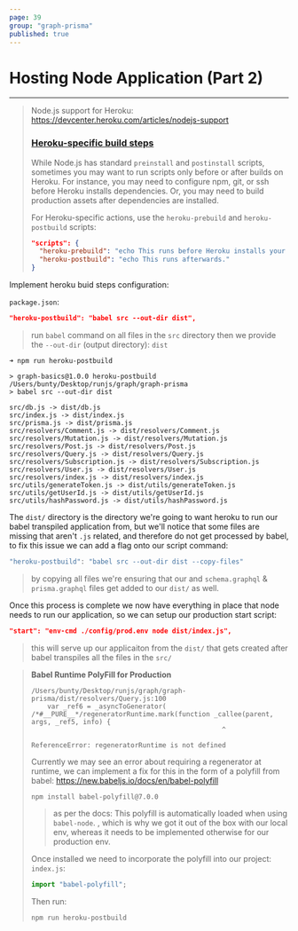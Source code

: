 ```yaml
---
page: 39
group: "graph-prisma"
published: true
---
```


# Hosting Node Application (Part 2)

---------------------------------

> Node.js support for Heroku: https://devcenter.heroku.com/articles/nodejs-support
>
> ### [Heroku-specific build steps](https://devcenter.heroku.com/articles/nodejs-support#heroku-specific-build-steps)
>
> While Node.js has standard `preinstall` and `postinstall` scripts, sometimes you may want to run scripts only before or after builds on Heroku. For instance, you may need to configure npm, git, or ssh before Heroku installs dependencies. Or, you may need to build production assets after dependencies are installed.
>
> For Heroku-specific actions, use the `heroku-prebuild` and `heroku-postbuild` scripts:
>
> ```json
> "scripts": {
>   "heroku-prebuild": "echo This runs before Heroku installs your dependencies.",
>   "heroku-postbuild": "echo This runs afterwards."
> }
> ```



Implement heroku buid steps configuration:

`package.json`:

```json
"heroku-postbuild": "babel src --out-dir dist",
```

> run `babel` command on all files in the `src` directory then we provide the `--out-dir` (output directory):  `dist` 

```shell
➜ npm run heroku-postbuild

> graph-basics@1.0.0 heroku-postbuild /Users/bunty/Desktop/runjs/graph/graph-prisma
> babel src --out-dir dist

src/db.js -> dist/db.js
src/index.js -> dist/index.js
src/prisma.js -> dist/prisma.js
src/resolvers/Comment.js -> dist/resolvers/Comment.js
src/resolvers/Mutation.js -> dist/resolvers/Mutation.js
src/resolvers/Post.js -> dist/resolvers/Post.js
src/resolvers/Query.js -> dist/resolvers/Query.js
src/resolvers/Subscription.js -> dist/resolvers/Subscription.js
src/resolvers/User.js -> dist/resolvers/User.js
src/resolvers/index.js -> dist/resolvers/index.js
src/utils/generateToken.js -> dist/utils/generateToken.js
src/utils/getUserId.js -> dist/utils/getUserId.js
src/utils/hashPassword.js -> dist/utils/hashPassword.js
```

The `dist/` directory is the directory we're going to want heroku to run our babel transpiled application from, but we'll notice that some files are missing that aren't `.js` related, and therefore do not get processed by babel, to fix this issue we can add a flag onto our script command:

```js
"heroku-postbuild": "babel src --out-dir dist --copy-files"
```

> by copying all files we're ensuring that our and `schema.graphql` & `prisma.graphql` files get added to our `dist/`  as well.

Once this process is complete we now have everything in place that node needs to run our application, so we can setup our production start script:

```json
"start": "env-cmd ./config/prod.env node dist/index.js",
```

> this will serve up our applicaiton from the `dist/` that gets created after babel transpiles all the files in the `src/` 



> **Babel Runtime PolyFill for Production**
>
> ```shell
> /Users/bunty/Desktop/runjs/graph/graph-prisma/dist/resolvers/Query.js:100
>     var _ref6 = _asyncToGenerator( /*#__PURE__*/regeneratorRuntime.mark(function _callee(parent, args, _ref5, info) {
>                                                 ^
> 
> ReferenceError: regeneratorRuntime is not defined
> ```
>
> Currently we may see an error about requiring a regenerator at runtime, we can implement a fix for this in the form of a polyfill from babel: https://new.babeljs.io/docs/en/babel-polyfill
>
> 
>
> ```shell
> npm install babel-polyfill@7.0.0
> ```
>
> > as per the docs: This polyfill is automatically loaded when using `babel-node`. , which is why we got it out of the box with our local env, whereas it needs to be implemented otherwise for our production env. 
>
> Once installed we need to incorporate the polyfill into our project: `index.js`:
>
> ```js
> import "babel-polyfill";
> ```
>
> Then run:
>
> ```shell
> npm run heroku-postbuild
> ```
>
> 

